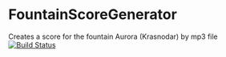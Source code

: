# FountainScoreGenerator
Creates a score for the fountain Aurora  (Krasnodar) by mp3 file
[![Build Status](https://travis-ci.com/ZhdanoffAlexey/FountainScoreGenerator.svg?branch=master)](https://travis-ci.com/ZhdanoffAlexey/FountainScoreGenerator)
